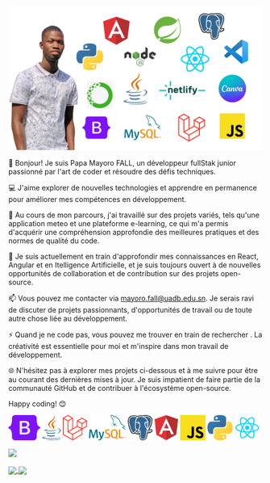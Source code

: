
<img src='https://github.com/mayoro401/mayoro401/blob/main/profgit.jpeg'  >

<p> 
</p>
<p>
  
</p>
👋 Bonjour! Je suis Papa Mayoro FALL, un développeur fullStak junior passionné par l'art de coder et résoudre des défis techniques.

💻 J'aime explorer de nouvelles technologies et apprendre en permanence pour améliorer mes compétences en développement.

🔧 Au cours de mon parcours, j'ai travaillé sur des projets variés, tels qu'une application meteo et une plateforme e-learning, ce qui m'a permis d'acquérir une compréhension approfondie des meilleures pratiques et des normes de qualité du code.

🌱 Je suis actuellement en train d'approfondir mes connaissances en React, Angular et en Itelligence Artificielle, et je suis toujours ouvert à de nouvelles opportunités de collaboration et de contribution sur des projets open-source.

📫 Vous pouvez me contacter via mayoro.fall@uadb.edu.sn. Je serais ravi de discuter de projets passionnants, d'opportunités de travail ou de toute autre chose liée au développement.

⚡ Quand je ne code pas, vous pouvez me trouver en train de rechercher . La créativité est essentielle pour moi et m'inspire dans mon travail de développement.

🌐 N'hésitez pas à explorer mes projets ci-dessous et à me suivre pour être au courant des dernières mises à jour. Je suis impatient de faire partie de la communauté GitHub et de contribuer à l'écosystème open-source.

Happy coding! 😊



<div class='container center' >
<img src='https://github.com/mayoro401/mayoro401/blob/main/68747470733a2f2f63646e2e737667706f726e2e636f6d2f6c6f676f732f626f6f7473747261702e737667.svg' height="50" height="50">
<img height="50" height="50" src='https://github.com/mayoro401/mayoro401/blob/main/68747470733a2f2f63646e2e737667706f726e2e636f6d2f6c6f676f732f6a6176612e737667.svg'>
<img height="50" height="50" src='https://github.com/mayoro401/mayoro401/blob/main/68747470733a2f2f63646e2e737667706f726e2e636f6d2f6c6f676f732f6c61726176656c2e737667.svg'>
<img 
height="50" height="50" src='https://github.com/mayoro401/mayoro401/blob/main/68747470733a2f2f63646e2e737667706f726e2e636f6d2f6c6f676f732f6d7973716c2e737667.svg'>
<imgg height="50" height="50" src='https://github.com/mayoro401/mayoro401/blob/main/68747470733a2f2f63646e2e737667706f726e2e636f6d2f6c6f676f732f6e65746c6966792e737667.svg'>
<img height="50" height="50" src='https://github.com/mayoro401/mayoro401/blob/main/68747470733a2f2f63646e2e737667706f726e2e636f6d2f6c6f676f732f706f737467726573716c2e737667.svg'>
<imgg height="50" height="50" src='https://github.com/mayoro401/mayoro401/blob/main/68747470733a2f2f63646e2e737667706f726e2e636f6d2f6c6f676f732f76697375616c2d73747564696f2d636f64652e737667.svg'>
<img height="50" height="50" src='https://github.com/mayoro401/mayoro401/blob/main/angular-icon.svg'>
<img height="50" height="50" src='https://github.com/mayoro401/mayoro401/blob/main/javascript.svg'>
<img height="50" height="50" src='https://github.com/mayoro401/mayoro401/blob/main/phython-icon.svg'>
<img height="50" height="50" src='https://github.com/mayoro401/mayoro401/blob/main/react-1-logo-png-transparent-removebg-preview.png'>
</div>

<p> 
  <img src='https://visitor-badge.glitch.me/badge?page_id=mayoro401.visitor-badge.issue.1'>

</p>
<p>
<a href="https://github.com/anuraghazra/github-readme-stats">
  <img height=200 align="center" src="https://github-readme-stats.vercel.app/api?username=mayoro401&show_icons=true&theme=transparent" />
</a>
<a href="https://github.com/anuraghazra/convoychat">
  <img height=200 align="center" src="https://github-readme-stats.vercel.app/api/top-langs/?username=mayoro401&hide_progress=true&theme=transparent" />
</a>
</p>
